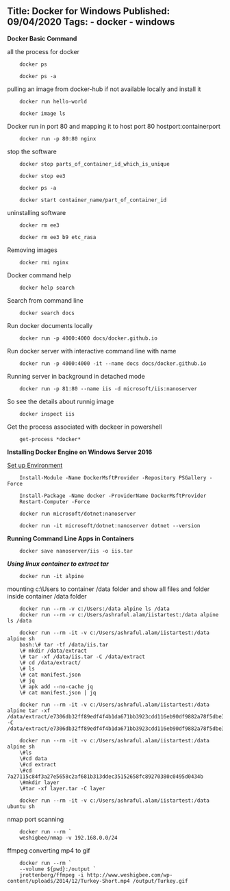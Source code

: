 Title: Docker for Windows
Published: 09/04/2020
Tags:
    - docker
    - windows
---

**Docker Basic Command**

all the process for docker
```
    docker ps
```

```
    docker ps -a
```
pulling an image from docker-hub if not available locally and install it

```
    docker run hello-world
```

```
    docker image ls
```
Docker run in port 80 and mapping it to host port 80
hostport:containerport
```
    docker run -p 80:80 nginx
```
stop the software 
```
    docker stop parts_of_container_id_which_is_unique
```
```
    docker stop ee3
```

```
    docker ps -a
```

```
    docker start container_name/part_of_container_id
```
uninstalling software

```
    docker rm ee3
```
```
    docker rm ee3 b9 etc_rasa
```
Removing images 
```
    docker rmi nginx
```

Docker command help

```
    docker help search
```
Search from command line
```
    docker search docs
```

Run docker documents locally

```
    docker run -p 4000:4000 docs/docker.github.io
```

Run docker server with interactive command line with name
```
    docker run -p 4000:4000 -it --name docs docs/docker.github.io
```

Running server in background in detached mode

```
    docker run -p 81:80 --name iis -d microsoft/iis:nanoserver
```

So see the details about runnig image

```
    docker inspect iis
```
Get the process associated with dockeer in powershell

```
    get-process *docker*
```


**Installing Docker Engine on Windows Server 2016**

[Set up Environment](https://docs.microsoft.com/en-us/virtualization/windowscontainers/quick-start/set-up-environment?tabs=Windows-Server)

```
    Install-Module -Name DockerMsftProvider -Repository PSGallery -Force
```
```
    Install-Package -Name docker -ProviderName DockerMsftProvider
    Restart-Computer -Force
```

```
    docker run microsoft/dotnet:nanoserver
```

```
    docker run -it microsoft/dotnet:nanoserver dotnet --version
```

**Running Command Line Apps in Containers**

```shell
    docker save nanoserver/iis -o iis.tar
```

***Using linux container to extract tar***

```shell
    docker run -it alpine
```
mounting c:\Users to container /data folder and show all files and folder inside container /data folder

```shell
    docker run --rm -v c:/Users:/data alpine ls /data
    docker run --rm -v c:/Users/ashraful.alam/iistartest:/data alpine ls /data 
```

```shell
    docker run --rm -it -v c:/Users/ashraful.alam/iistartest:/data alpine sh
    bash:\# tar -tf /data/iis.tar
    \# mkdir /data/extract
    \# tar -xf /data/iis.tar -C /data/extract
    \# cd /data/extract/ 
    \# ls
    \# cat manifest.json
    \# jq
    \# apk add --no-cache jq
    \# cat manifest.json | jq
```

```shell
    docker run --rm -it -v c:/Users/ashraful.alam/iistartest:/data alpine tar -xf /data/extract/e7306db32ff89edf4f4b1da671bb3923cdd116eb90df9882a78f5dbe3e92f019/layer.tar -C /data/extract/e7306db32ff89edf4f4b1da671bb3923cdd116eb90df9882a78f5dbe3e92f019/layer
```

```shell
    docker run --rm -it -v c:/Users/ashraful.alam/iistartest:/data alpine sh 
    \#ls
    \#cd data
    \#cd extract
    \#cd 7a27115c84f3a27e5658c2af681b313ddec35152658fc89270380c0495d0434b
    \#mkdir layer
    \#tar -xf layer.tar -C layer  
```
```shell
    docker run --rm -it -v c:/Users/ashraful.alam/iistartest:/data ubuntu sh
```

nmap port scanning

```shell
    docker run --rm `
    weshigbee/nmap -v 192.168.0.0/24
```

ffmpeg converting mp4 to gif

```shell
    docker run --rm `
    --volume ${pwd}:/output `
    jrottenberg/ffmpeg -i http://www.weshigbee.com/wp-content/uploads/2014/12/Turkey-Short.mp4 /output/Turkey.gif
```

